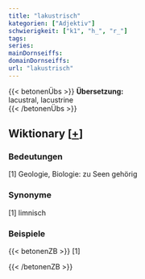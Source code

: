 ```yaml
---
title: "lakustrisch"
kategorien: ["Adjektiv"]
schwierigkeit: ["k1", "h_", "r_"]
tags:
series:
mainDornseiffs:
domainDornseiffs:
url: "lakustrisch"
---
```


{{< betonenÜbs >}}
**Übersetzung:**  
lacustral, lacustrine  
{{< /betonenÜbs >}}

## Wiktionary [[+](https://de.wiktionary.org/wiki/lakustrisch)]

### Bedeutungen
[1] Geologie, Biologie: zu Seen gehörig  

### Synonyme
[1] limnisch  

### Beispiele
{{< betonenZB >}}
[1]  

{{< /betonenZB >}}

